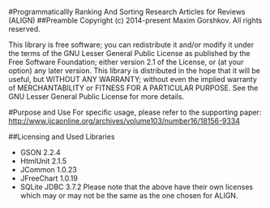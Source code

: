 #Programmaticallly Ranking And Sorting Research Articles for Reviews (ALIGN)
##Preamble
Copyright (c) 2014-present Maxim Gorshkov. All rights reserved.

This library is free software; you can redistribute it and/or modify it under the terms of the GNU Lesser General Public License as published by the Free Software Foundation; either version 2.1 of the License, or (at your option) any later version. This library is distributed in the hope that it will be useful, but WITHOUT ANY WARRANTY; without even the implied warranty of MERCHANTABILITY or FITNESS FOR A PARTICULAR PURPOSE. See the GNU Lesser General Public License for more details.

#Purpose and Use
For specific usage, please refer to the supporting paper: http://www.ijcaonline.org/archives/volume103/number16/18156-9334

##Licensing and Used Libraries
* GSON 2.2.4
* HtmlUnit 2.1.5
* JCommon 1.0.23
* JFreeChart 1.0.19
* SQLite JDBC 3.7.2
Please note that the above have their own licenses which may or may not be the same as the one chosen for ALIGN.
